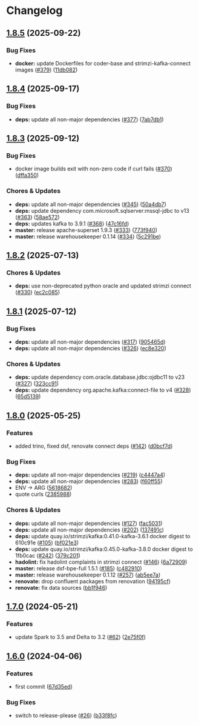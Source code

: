 # Changelog

## [1.8.5](https://github.com/miracum/util-images/compare/strimzi-kafka-connect-v1.8.4...strimzi-kafka-connect-v1.8.5) (2025-09-22)


### Bug Fixes

* **docker:** update Dockerfiles for coder-base and strimzi-kafka-connect images ([#379](https://github.com/miracum/util-images/issues/379)) ([11db082](https://github.com/miracum/util-images/commit/11db082cd571fbe82f0039f42101dc7bd5fb560f))

## [1.8.4](https://github.com/miracum/util-images/compare/strimzi-kafka-connect-v1.8.3...strimzi-kafka-connect-v1.8.4) (2025-09-17)


### Bug Fixes

* **deps:** update all non-major dependencies ([#377](https://github.com/miracum/util-images/issues/377)) ([7ab7db1](https://github.com/miracum/util-images/commit/7ab7db119c2a31b5b88ec8520019dea609af43ba))

## [1.8.3](https://github.com/miracum/util-images/compare/strimzi-kafka-connect-v1.8.2...strimzi-kafka-connect-v1.8.3) (2025-09-12)


### Bug Fixes

* docker image builds exit with non-zero code if curl fails ([#370](https://github.com/miracum/util-images/issues/370)) ([dffa350](https://github.com/miracum/util-images/commit/dffa350a933cc7edfdce046c56543c7c6b48d3af))


### Chores & Updates

* **deps:** update all non-major dependencies ([#345](https://github.com/miracum/util-images/issues/345)) ([50a4db7](https://github.com/miracum/util-images/commit/50a4db7da910f4714cc4d334bfa480d712089dc6))
* **deps:** update dependency com.microsoft.sqlserver:mssql-jdbc to v13 ([#363](https://github.com/miracum/util-images/issues/363)) ([58ae572](https://github.com/miracum/util-images/commit/58ae5726a1df883bebb0e90e706c517b9c406c0a))
* **deps:** updates kafka to 3.9.1 ([#368](https://github.com/miracum/util-images/issues/368)) ([47c16fd](https://github.com/miracum/util-images/commit/47c16fde5a3999a3f0d45c696e708596ef96f5e0))
* **master:** release apache-superset 1.9.3 ([#333](https://github.com/miracum/util-images/issues/333)) ([773f940](https://github.com/miracum/util-images/commit/773f940026bdfcb5267e9f370574c3e8c8be31fd))
* **master:** release warehousekeeper 0.1.14 ([#334](https://github.com/miracum/util-images/issues/334)) ([5c291be](https://github.com/miracum/util-images/commit/5c291be253dd6224cd6eb3664a98bd79f3299409))

## [1.8.2](https://github.com/miracum/util-images/compare/strimzi-kafka-connect-v1.8.1...strimzi-kafka-connect-v1.8.2) (2025-07-13)


### Chores & Updates

* **deps:** use non-deprecated python oracle and updated strimzi connect ([#330](https://github.com/miracum/util-images/issues/330)) ([ec2c085](https://github.com/miracum/util-images/commit/ec2c085d610467abeb0456de2e96833880497435))

## [1.8.1](https://github.com/miracum/util-images/compare/strimzi-kafka-connect-v1.8.0...strimzi-kafka-connect-v1.8.1) (2025-07-12)


### Bug Fixes

* **deps:** update all non-major dependencies ([#317](https://github.com/miracum/util-images/issues/317)) ([905465d](https://github.com/miracum/util-images/commit/905465d8d05e80e01e4e5399c8013a3e633bc508))
* **deps:** update all non-major dependencies ([#326](https://github.com/miracum/util-images/issues/326)) ([ec8e320](https://github.com/miracum/util-images/commit/ec8e320227c7123e87b41b4ee9304addbd566134))


### Chores & Updates

* **deps:** update dependency com.oracle.database.jdbc:ojdbc11 to v23 ([#327](https://github.com/miracum/util-images/issues/327)) ([323cc91](https://github.com/miracum/util-images/commit/323cc91f9dd14664f70ea0a9228ecf83ddba47f8))
* **deps:** update dependency org.apache.kafka:connect-file to v4 ([#328](https://github.com/miracum/util-images/issues/328)) ([65d5139](https://github.com/miracum/util-images/commit/65d51392124b2410dc3ada218e315ec4711c7ff1))

## [1.8.0](https://github.com/miracum/util-images/compare/strimzi-kafka-connect-v1.7.0...strimzi-kafka-connect-v1.8.0) (2025-05-25)


### Features

* added trino, fixed dsf, renovate connect deps ([#142](https://github.com/miracum/util-images/issues/142)) ([d0bcf7d](https://github.com/miracum/util-images/commit/d0bcf7d6e303eae01c9ed8011e57941887a9c99f))


### Bug Fixes

* **deps:** update all non-major dependencies ([#219](https://github.com/miracum/util-images/issues/219)) ([c4447a4](https://github.com/miracum/util-images/commit/c4447a4209168a08b7e6d603d743199e890a89ee))
* **deps:** update all non-major dependencies ([#283](https://github.com/miracum/util-images/issues/283)) ([f60ff55](https://github.com/miracum/util-images/commit/f60ff559e16df2d6d90cc1df9489d48042fada5d))
* ENV -&gt; ARG ([5618682](https://github.com/miracum/util-images/commit/5618682e58536475a6244bd4742e084d3a9719d7))
* quote curls ([2385988](https://github.com/miracum/util-images/commit/23859889b32b6a013bd042d0aa45dc1317a47bb1))


### Chores & Updates

* **deps:** update all non-major dependencies ([#127](https://github.com/miracum/util-images/issues/127)) ([fac5031](https://github.com/miracum/util-images/commit/fac50314ab1502367e2f983eadf2aacb5a5cc822))
* **deps:** update all non-major dependencies ([#202](https://github.com/miracum/util-images/issues/202)) ([137491c](https://github.com/miracum/util-images/commit/137491c1ceb07d62c9386eddb7e2c0980f78550f))
* **deps:** update quay.io/strimzi/kafka:0.41.0-kafka-3.6.1 docker digest to 610c91e ([#105](https://github.com/miracum/util-images/issues/105)) ([bf021e3](https://github.com/miracum/util-images/commit/bf021e371154e8b790826d54e11b3ac4f9c4f05e))
* **deps:** update quay.io/strimzi/kafka:0.45.0-kafka-3.8.0 docker digest to 1fb0cac ([#242](https://github.com/miracum/util-images/issues/242)) ([379c201](https://github.com/miracum/util-images/commit/379c20161753139a4c96315cece6dea5972ab808))
* **hadolint:** fix hadolint complaints in strimzi connect ([#146](https://github.com/miracum/util-images/issues/146)) ([6a72909](https://github.com/miracum/util-images/commit/6a72909707f1e60cb665eca9507a401dc706ff43))
* **master:** release dsf-bpe-full 1.5.1 ([#185](https://github.com/miracum/util-images/issues/185)) ([c482910](https://github.com/miracum/util-images/commit/c482910bc6099ede6c223b2444d3732b5a9f5214))
* **master:** release warehousekeeper 0.1.12 ([#257](https://github.com/miracum/util-images/issues/257)) ([ab5ee7a](https://github.com/miracum/util-images/commit/ab5ee7a4c6c3877bde4922aa7736a9550b0f9574))
* **renovate:** drop confluent packages from renovation ([94195cf](https://github.com/miracum/util-images/commit/94195cfe366dcc2fd7e76c3182534bad27489a91))
* **renovate:** fix data sources ([bb1f946](https://github.com/miracum/util-images/commit/bb1f94670ee42f1c76809a99f0bbc386001ed69f))

## [1.7.0](https://github.com/miracum/util-images/compare/strimzi-kafka-connect-v1.6.0...strimzi-kafka-connect-v1.7.0) (2024-05-21)


### Features

* update Spark to 3.5 and Delta to 3.2 ([#62](https://github.com/miracum/util-images/issues/62)) ([2e75f0f](https://github.com/miracum/util-images/commit/2e75f0f74a24309f70e9b2f70cce8778d606b0a6))

## [1.6.0](https://github.com/miracum/util-images/compare/strimzi-kafka-connect-v1.5.2...strimzi-kafka-connect-v1.6.0) (2024-04-06)


### Features

* first commit ([67d35ed](https://github.com/miracum/util-images/commit/67d35eda3161a81101a7dae0a4709a64863b04d7))


### Bug Fixes

* switch to release-please ([#26](https://github.com/miracum/util-images/issues/26)) ([b33f8fc](https://github.com/miracum/util-images/commit/b33f8fc20e99216e7242e47102ef36830ce9cbbc))
